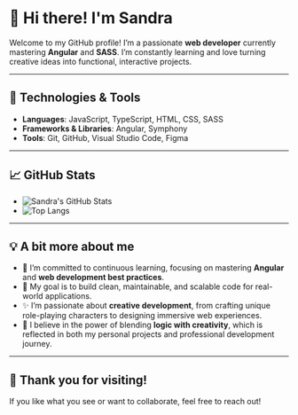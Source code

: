 # 👋 Hi there! I'm Sandra

Welcome to my GitHub profile! I’m a passionate **web developer** currently mastering **Angular** and **SASS**. I’m constantly learning and love turning creative ideas into functional, interactive projects.


---

## 🚀 Technologies & Tools
- **Languages**: JavaScript, TypeScript, HTML, CSS, SASS
- **Frameworks & Libraries**: Angular, Symphony
- **Tools**: Git, GitHub, Visual Studio Code, Figma

---

## 📈 GitHub Stats
- ![Sandra's GitHub Stats](https://github-readme-stats.vercel.app/api?username=San05M&show_icons=true&theme=radical)
- ![Top Langs](https://github-readme-stats.vercel.app/api/top-langs/?username=San05M&layout=compact&hide=html,css)

---

## 💡 A bit more about me
- 🌱 I’m committed to continuous learning, focusing on mastering **Angular** and **web development best practices**.  
- 🎯 My goal is to build clean, maintainable, and scalable code for real-world applications.  
- ✨ I’m passionate about **creative development**, from crafting unique role-playing characters to designing immersive web experiences.  
- 📘 I believe in the power of blending **logic with creativity**, which is reflected in both my personal projects and professional development journey.  

------

## 🎉 Thank you for visiting!
If you like what you see or want to collaborate, feel free to reach out! 
